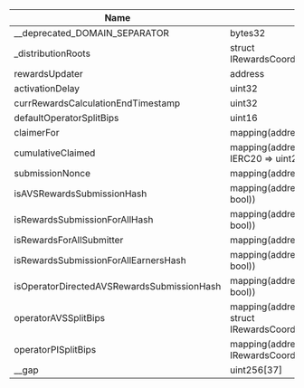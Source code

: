 | Name                                       | Type                                                                                  | Slot | Offset | Bytes | Contract                                                                   |
|--------------------------------------------|---------------------------------------------------------------------------------------|------|--------|-------|----------------------------------------------------------------------------|
| __deprecated_DOMAIN_SEPARATOR              | bytes32                                                                               | 0    | 0      | 32    | src/contracts/core/RewardsCoordinatorStorage.sol:RewardsCoordinatorStorage |
| _distributionRoots                         | struct IRewardsCoordinatorTypes.DistributionRoot[]                                    | 1    | 0      | 32    | src/contracts/core/RewardsCoordinatorStorage.sol:RewardsCoordinatorStorage |
| rewardsUpdater                             | address                                                                               | 2    | 0      | 20    | src/contracts/core/RewardsCoordinatorStorage.sol:RewardsCoordinatorStorage |
| activationDelay                            | uint32                                                                                | 2    | 20     | 4     | src/contracts/core/RewardsCoordinatorStorage.sol:RewardsCoordinatorStorage |
| currRewardsCalculationEndTimestamp         | uint32                                                                                | 2    | 24     | 4     | src/contracts/core/RewardsCoordinatorStorage.sol:RewardsCoordinatorStorage |
| defaultOperatorSplitBips                   | uint16                                                                                | 2    | 28     | 2     | src/contracts/core/RewardsCoordinatorStorage.sol:RewardsCoordinatorStorage |
| claimerFor                                 | mapping(address => address)                                                           | 3    | 0      | 32    | src/contracts/core/RewardsCoordinatorStorage.sol:RewardsCoordinatorStorage |
| cumulativeClaimed                          | mapping(address => mapping(contract IERC20 => uint256))                               | 4    | 0      | 32    | src/contracts/core/RewardsCoordinatorStorage.sol:RewardsCoordinatorStorage |
| submissionNonce                            | mapping(address => uint256)                                                           | 5    | 0      | 32    | src/contracts/core/RewardsCoordinatorStorage.sol:RewardsCoordinatorStorage |
| isAVSRewardsSubmissionHash                 | mapping(address => mapping(bytes32 => bool))                                          | 6    | 0      | 32    | src/contracts/core/RewardsCoordinatorStorage.sol:RewardsCoordinatorStorage |
| isRewardsSubmissionForAllHash              | mapping(address => mapping(bytes32 => bool))                                          | 7    | 0      | 32    | src/contracts/core/RewardsCoordinatorStorage.sol:RewardsCoordinatorStorage |
| isRewardsForAllSubmitter                   | mapping(address => bool)                                                              | 8    | 0      | 32    | src/contracts/core/RewardsCoordinatorStorage.sol:RewardsCoordinatorStorage |
| isRewardsSubmissionForAllEarnersHash       | mapping(address => mapping(bytes32 => bool))                                          | 9    | 0      | 32    | src/contracts/core/RewardsCoordinatorStorage.sol:RewardsCoordinatorStorage |
| isOperatorDirectedAVSRewardsSubmissionHash | mapping(address => mapping(bytes32 => bool))                                          | 10   | 0      | 32    | src/contracts/core/RewardsCoordinatorStorage.sol:RewardsCoordinatorStorage |
| operatorAVSSplitBips                       | mapping(address => mapping(address => struct IRewardsCoordinatorTypes.OperatorSplit)) | 11   | 0      | 32    | src/contracts/core/RewardsCoordinatorStorage.sol:RewardsCoordinatorStorage |
| operatorPISplitBips                        | mapping(address => struct IRewardsCoordinatorTypes.OperatorSplit)                     | 12   | 0      | 32    | src/contracts/core/RewardsCoordinatorStorage.sol:RewardsCoordinatorStorage |
| __gap                                      | uint256[37]                                                                           | 13   | 0      | 1184  | src/contracts/core/RewardsCoordinatorStorage.sol:RewardsCoordinatorStorage |
